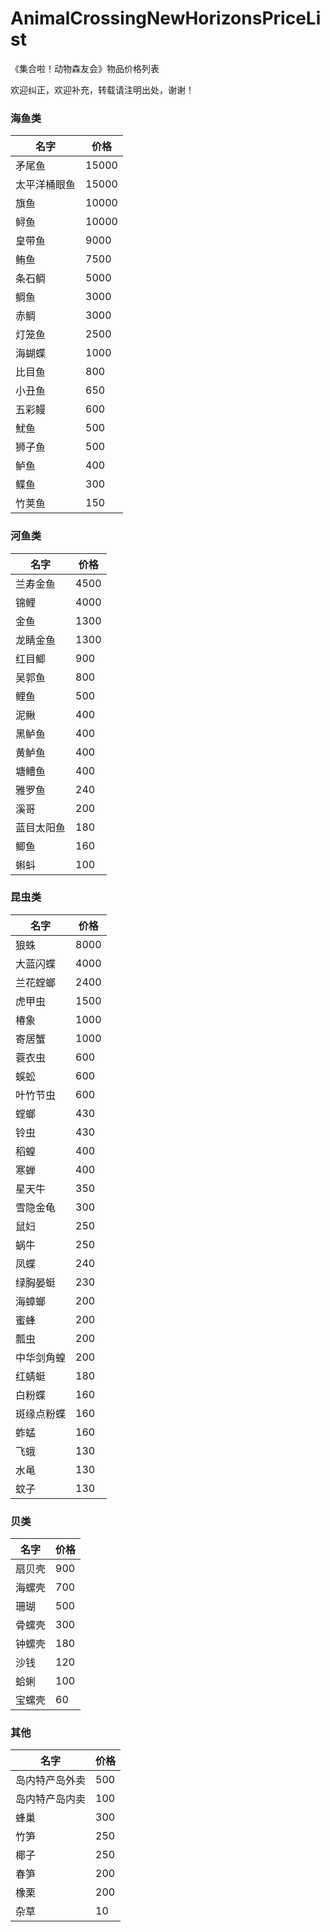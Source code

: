 # AnimalCrossingNewHorizonsPriceList
《集合啦！动物森友会》物品价格列表

欢迎纠正，欢迎补充，转载请注明出处，谢谢！

### 海鱼类
名字 | 价格
-|-
矛尾鱼 | 15000
太平洋桶眼鱼 | 15000
旗鱼 | 10000
鲟鱼 | 10000
皇带鱼 | 9000
鲔鱼 | 7500
条石鲷 | 5000
鲷鱼 | 3000
赤鲷 | 3000
灯笼鱼 | 2500
海蝴蝶 | 1000
比目鱼 | 800
小丑鱼 | 650
五彩鳗 | 600
魷鱼 | 500
狮子鱼 | 500
鲈鱼 | 400
鲽鱼 | 300
竹荚鱼 | 150

### 河鱼类
名字 | 价格
-|-
兰寿金鱼 | 4500
锦鲤 | 4000
金鱼 | 1300
龙睛金鱼 | 1300
红目鲫 | 900
吴郭鱼 | 800
鲤鱼 | 500
泥鳅 | 400
黑鲈鱼 | 400
黄鲈鱼 | 400
塘鳢鱼 | 400
雅罗鱼 | 240
溪哥 | 200
蓝目太阳鱼 | 180
鲫鱼 | 160
蝌蚪 | 100

### 昆虫类
名字 | 价格
-|-
狼蛛 | 8000
大蓝闪蝶 | 4000
兰花螳螂 | 2400
虎甲虫 | 1500
椿象 | 1000
寄居蟹 | 1000
蓑衣虫 | 600
蜈蚣 | 600
叶竹节虫 | 600
螳螂 | 430
铃虫 | 430
稻蝗 | 400
寒蝉 | 400
星天牛 | 350
雪隐金龟 | 300
鼠妇 | 250
蜗牛 | 250
凤蝶 | 240
绿胸晏蜓 | 230
海蟑螂 | 200
蜜蜂 | 200
瓢虫 | 200
中华剑角蝗 | 200
红蜻蜓 | 180
白粉蝶 | 160
斑缘点粉蝶 | 160
蚱蜢 | 160
飞蛾 | 130
水黾 | 130
蚊子 | 130

### 贝类
名字 | 价格
-|-
扇贝壳 | 900
海螺壳 | 700
珊瑚 | 500
骨螺壳 | 300
钟螺壳 | 180
沙钱 | 120
蛤蜊 | 100
宝螺壳 | 60

### 其他
名字 | 价格
-|-
岛内特产岛外卖 | 500
岛内特产岛内卖 | 100
蜂巢 | 300
竹笋 | 250
椰子 | 250
春笋 | 200
橡栗 | 200
杂草 | 10
